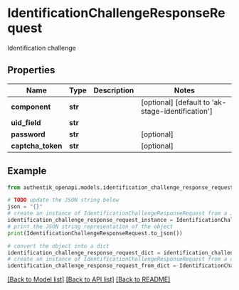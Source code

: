 # IdentificationChallengeResponseRequest

Identification challenge

## Properties

Name | Type | Description | Notes
------------ | ------------- | ------------- | -------------
**component** | **str** |  | [optional] [default to 'ak-stage-identification']
**uid_field** | **str** |  | 
**password** | **str** |  | [optional] 
**captcha_token** | **str** |  | [optional] 

## Example

```python
from authentik_openapi.models.identification_challenge_response_request import IdentificationChallengeResponseRequest

# TODO update the JSON string below
json = "{}"
# create an instance of IdentificationChallengeResponseRequest from a JSON string
identification_challenge_response_request_instance = IdentificationChallengeResponseRequest.from_json(json)
# print the JSON string representation of the object
print(IdentificationChallengeResponseRequest.to_json())

# convert the object into a dict
identification_challenge_response_request_dict = identification_challenge_response_request_instance.to_dict()
# create an instance of IdentificationChallengeResponseRequest from a dict
identification_challenge_response_request_from_dict = IdentificationChallengeResponseRequest.from_dict(identification_challenge_response_request_dict)
```
[[Back to Model list]](../README.md#documentation-for-models) [[Back to API list]](../README.md#documentation-for-api-endpoints) [[Back to README]](../README.md)


